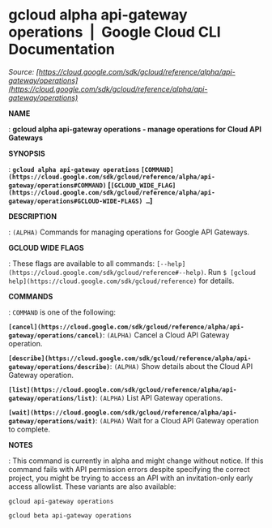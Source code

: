 # gcloud alpha api-gateway operations  |  Google Cloud CLI Documentation

*Source: [https://cloud.google.com/sdk/gcloud/reference/alpha/api-gateway/operations](https://cloud.google.com/sdk/gcloud/reference/alpha/api-gateway/operations)*

**NAME**

: **gcloud alpha api-gateway operations - manage operations for Cloud API Gateways**

**SYNOPSIS**

: **`gcloud alpha api-gateway operations` `[COMMAND](https://cloud.google.com/sdk/gcloud/reference/alpha/api-gateway/operations#COMMAND)` [`[GCLOUD_WIDE_FLAG](https://cloud.google.com/sdk/gcloud/reference/alpha/api-gateway/operations#GCLOUD-WIDE-FLAGS) …`]**

**DESCRIPTION**

: `(ALPHA)` Commands for managing operations for Google API Gateways.

**GCLOUD WIDE FLAGS**

: These flags are available to all commands: `[--help](https://cloud.google.com/sdk/gcloud/reference#--help)`.
Run `$ [gcloud help](https://cloud.google.com/sdk/gcloud/reference)` for details.

**COMMANDS**

: ``COMMAND`` is one of the following:

**`[cancel](https://cloud.google.com/sdk/gcloud/reference/alpha/api-gateway/operations/cancel)`**:
`(ALPHA)` Cancel a Cloud API Gateway operation.

**`[describe](https://cloud.google.com/sdk/gcloud/reference/alpha/api-gateway/operations/describe)`**:
`(ALPHA)` Show details about the Cloud API Gateway operation.

**`[list](https://cloud.google.com/sdk/gcloud/reference/alpha/api-gateway/operations/list)`**:
`(ALPHA)` List API Gateway operations.

**`[wait](https://cloud.google.com/sdk/gcloud/reference/alpha/api-gateway/operations/wait)`**:
`(ALPHA)` Wait for a Cloud API Gateway operation to complete.

**NOTES**

: This command is currently in alpha and might change without notice. If this
command fails with API permission errors despite specifying the correct project,
you might be trying to access an API with an invitation-only early access
allowlist. These variants are also available:

```
gcloud api-gateway operations
```

```
gcloud beta api-gateway operations
```